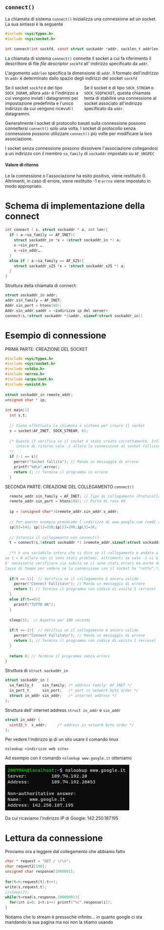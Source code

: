 ## `connect()`

La chiamata di sistema `connect()` inizializza una connessione ad un socket. La sua sintassi è la seguente

```c
#include <sys/types.h>
#include <sys/socket.h>

int connect(int sockfd, const struct sockaddr *addr, socklen_t addrlen);
```

La chiamata di sistema `connect()` connette il socket a cui fa riferimento il descrittore di file *file descriptor* `sockfd` all' indirizzo specificato da `addr`.

L'argomento `addrlen` specifica la dimensione di `addr`. Il formato dell'indirizzo in `addr` è determinato dallo spazio degli indirizzi del socket `sockfd`

<div style="column-count: 2">
    <div>
        Se il socket <code>sockfd</code> è del tipo <code>SOCK_DGRAM</code>, allora <code>addr</code> è l'indirizzo a cui vengono inviati i datagrammi per impostazione predefinita e l'unico indirizzo da cui vengono ricevuti i datagrammi.
    </div>
    <div>
        Se il socket è di tipo <code>SOCK_STREAM</code> o <code>SOCK_SEQPACKET</code>, questa chiamata tenta di stabilire una connessione al socket associato all'indirizzo specificato da <code>addr</code>.
    </div>
</div>

Generalmente i socket di protocollo basati sulla connessione possono connettersi `connect()` solo una volta. I socket di protocollo senza connessione possono utilizzare `connect()` più volte per modificare la loro associazione.

I socket senza connessione possono dissolvere l'associazione collegandosi a un indirizzo con il membro `sa_family` di `sockaddr` impostato su `AF_UNSPEC`

#### Valore di ritorno

Le la connessione o l'associazione ha esito positivo, viene restituito 0. Altrimenti, in caso di errore, viene restituito -1 e `errno` viene impostato in modo appropriato.

# Schema di implementazione della connect

```c
int connect ( s, struct sockaddr * a, int len){ 
  if ( a->sa_family == AF_INET){
    struct sockaddr_in *x = (struct sockaddr_in *) a; 
    x->sin_port …. 
    x->sin_addr….
  } 
  else if ( a->sa_family == AF_X25){ 
    struct sockaddr_x25 *x = (struct sockaddr_x25 *) a;
  } 
} 
```

Struttura della chiamata di connect:

```c
struct sockaddr_in addr; 
addr.sin_family = AF_INET; 
Addr.sin_port = htons(80); 
Addr.sin_addr.saddr = <indirizzo ip del server> 
connect(s,(struct sockaddr *)&addr, sizeof(struct sockaddr_in))
```

# Esempio di connessione

PRIMA PARTE: CREAZIONE DEL SOCKET

```c
#include <sys/types.h>
#include <sys/socket.h>
#include <stdio.h>
#include <errno.h>
#include <arpa/inet.h>
#include <unistd.h>

struct sockaddr_in remote_addr;
unsigned char * ip;

int main(){
  int s,t;

  // Viene effettuata la chiamata a sistema per creare il socket
  s = socket(AF_INET, SOCK_STREAM, 0);

  /* Questo if verifica se il socket è stato creato correttamente. Infatti se il numero
     intero di ritorno vale -1 allora la connessione al socket fallisce 
  */
  if (-1 == s){
    perror("Socket fallita"); // Manda un messaggio di errore
    printf("%d\n",errno);
    return 1; // Termina il programma in errore
  }
```

SECONDA PARTE: CREAZIONE DEL COLLEGAMENTO `connect()`

```c
  remote_addr.sin_family = AF_INET; // Tipo di collegamento (Protocollo internet IPv4)
  remote_addr.sin_port = htons(80); // Porta di rete 80 

  ip = (unsigned char*)&remote_addr.sin_addr.s_addr; 

  // Per questo esempio prendiamo l'indirizzo di www.google.com (vedi sotto come)
  ip[0]=142; ip[1]=250;ip[2]=200;ip[3]=36;

  // Istanzia il collegamento con connect()
  t = connect(s,(struct sockaddr *) &remote_addr,sizeof(struct sockaddr_in));
  
  /*t è una variabile intera che ci dice se il collegamento è andato a buon fine, 
se t = 0 allora non vi sono stati problemi, altrimenti se vale -1 vi è un errore. 
E' necessario verificare sia subito se ci sono stati errori ma anche dopo un 
lasso di tempo per vedere se la connessione con il socket ha "retto".*/ 
  
  if(t ==-1){  // Verifica se il collegamento è ancora valido
    perror("Connect Fallita\n"); // Manda un messaggio di errore
    return 1; // Termina il programma con codice di uscita 1 (errore)
  }
  else if(t==0){
    printf("TUTTO OK");
  }
  
  sleep(5);  // Aspetta per 100 secondi
  
  if(t ==-1){  // Verifica se il collegamento è ancora valido
    perror("Connect Fallita\n"); // Manda un messaggio di errore
    return 1; // Termina il programma con codice di uscita 1 (errore)
  }
  
  return 0; // Termina il programma senza errori
}
```

Struttura di `struct sockaddr_in`

```c
struct sockaddr_in {
  sa_family_t    sin_family; /* address family: AF_INET */
  in_port_t      sin_port;   /* port in network byte order */
  struct in_addr sin_addr;   /* internet address */
};
```

Struttura dell' internet address `struct in_addr`  e  `sin_addr`

```c
struct in_addr {
  uint32_t  s_addr;     /* address in network byte order */
};
```

Per vedere l'indirizzo ip di un sito usare il comando linux

```
nslookup <indirizzo web sito>
```

Ad esempio con il comando `nslookup www.google.it` otteniamo

 ![1681072082017](image/Connect/1681072082017.png)

Da cui ricaviamo l'indirizzo IP di Google: 142.250.187.195

# Lettura da connessione

Proviamo ora a leggere dal collegamento che abbiamo fatto

```c
char * request = "GET / \r\n";
char request2[100];
unsigned char response[1000001];
  
for(t=0;request[t];t++);
write(s,request,t);
//sleep(2);
while(t=read(s,response,1000000)){
  for(int i=0; i<t;i++) printf("%c",response[i]);
}
```

Notiamo che lo stream è pressochè infinito... in quanto google ci sta mandando la sua pagina ma noi non la stiamo usando
